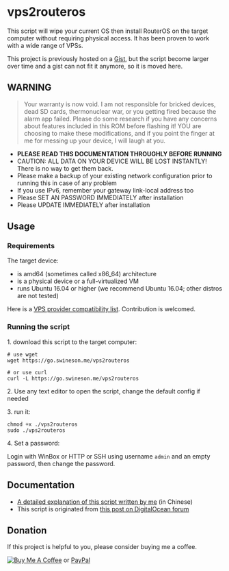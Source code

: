 # vps2routeros

This script will wipe your current OS then install RouterOS on the target computer without requiring physical access. It has been proven to work with a wide range of VPSs.

This project is previously hosted on a [Gist](https://gist.github.com/Jamesits/6f208ce814e815c1da39726c873de152), but the script become larger over time and a gist can not fit it anymore, so it is moved here.

## WARNING

> Your warranty is now void. I am not responsible for bricked devices, dead SD cards, thermonuclear war, or you getting fired because the alarm app failed. Please do some research if you have any concerns about features included in this ROM before flashing it! YOU are choosing to make these modifications, and if you point the finger at me for messing up your device, I will laugh at you.

* **PLEASE READ THIS DOCUMENTATION THROUGHLY BEFORE RUNNING**
* CAUTION: ALL DATA ON YOUR DEVICE WILL BE LOST INSTANTLY! There is no way to get them back.
* Please make a backup of your existing network configuration prior to running this in case of any problem
* If you use IPv6, remember your gateway link-local address too
* Please SET AN PASSWORD IMMEDIATELY after installation
* Please UPDATE IMMEDIATELY after installation

## Usage

### Requirements

The target device:

* is amd64 (sometimes called x86_64) architecture
* is a physical device or a full-virtualized VM
* runs Ubuntu 16.04 or higher (we recommend Ubuntu 16.04; other distros are not tested)

Here is a [VPS provider compatibility list](wiki/Compatibility-List). Contribution is welcomed.

### Running the script

1\. download this script to the target computer:

```shell
# use wget
wget https://go.swineson.me/vps2routeros

# or use curl
curl -L https://go.swineson.me/vps2routeros
```

2\. Use any text editor to open the script, change the default config if needed

3\. run it:

```shell
chmod +x ./vps2routeros
sudo ./vps2routeros
```

4\. Set a password:

Login with WinBox or HTTP or SSH using username `admin` and an empty password, then change the password.

## Documentation

* [A detailed explanation of this script written by me](https://blog.swineson.me/install-routeros-on-any-ubuntu-vps/) (in Chinese)
* This script is originated from [this post on DigitalOcean forum](https://www.digitalocean.com/community/questions/installing-mikrotik-routeros)

## Donation

If this project is helpful to you, please consider buying me a coffee.

[![Buy Me A Coffee](https://www.buymeacoffee.com/assets/img/custom_images/orange_img.png)](https://www.buymeacoffee.com/Jamesits) or [PayPal](https://paypal.me/Jamesits)
